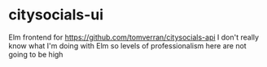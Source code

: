 # citysocials-ui

Elm frontend for https://github.com/tomverran/citysocials-api
I don't really know what I'm doing with Elm so levels of professionalism here are not going to be high
